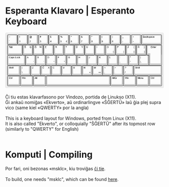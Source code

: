 # Esperanta Klavaro | Esperanto Keyboard
![Ĉi tio estas bildo](epo.png)<br>
<br>
Ĉi tiu estas klavarfasono por Vindozo, portida de Linukso (X11).<br>
Ĝi ankaŭ nomiĝas «Ekverto», aŭ ordinarlingve «ŜĜERTŬ» laŭ ĝia plej supra vico (same kiel «QWERTY» por la angla)<br>
<br>
This is a keyboard layout for Windows, ported from Linux (X11).<br>
It is also called "Ekverto", or colloquially "ŜĜERTŬ" after its topmost row (similarly to "QWERTY" for English)<br>
<br>
# Komputi | Compiling
Por fari, oni bezonas «msklc», kiu troviĝas [ĉi tie](https://www.microsoft.com/en-us/download/details.aspx?id=102134).<br>
<br>
To build, one needs "msklc", which can be found [here](https://www.microsoft.com/en-us/download/details.aspx?id=102134).<br>
<br>

